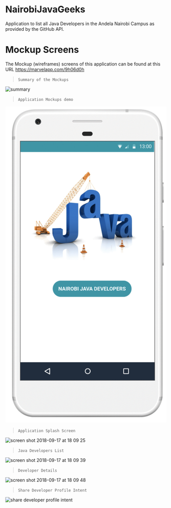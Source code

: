 # NairobiJavaGeeks
Application to list all Java Developers in the Andela Nairobi Campus as provided by the GitHub API.


# Mockup Screens
The Mockup (wireframes) screens of this application can be found at this URL https://marvelapp.com/9h06d0h

> `Summary of the Mockups`

<img width="1101" alt="summary" src="https://user-images.githubusercontent.com/39955231/45686956-1e049b00-bb56-11e8-8d86-f3f8bfcd33e9.png">

> `Application Mockups demo`

![Application Mockups demo](wireframes/nairobijavageeks.gif "Nairobi Java Developers")


> `Application Splash Screen`


<img width="385" alt="screen shot 2018-09-17 at 18 09 25" src="https://user-images.githubusercontent.com/39955231/45632005-facde300-baa4-11e8-83f5-9af37d845c4f.png">

> `Java Developers List`

<img width="382" alt="screen shot 2018-09-17 at 18 09 39" src="https://user-images.githubusercontent.com/39955231/45632007-facde300-baa4-11e8-8220-92e033a113d4.png">

> `Developer Details`

<img width="388" alt="screen shot 2018-09-17 at 18 09 48" src="https://user-images.githubusercontent.com/39955231/45632009-fb667980-baa4-11e8-82b3-b4e1a6ecbe47.png">

> `Share Developer Profile Intent`

<img width="383" alt="share developer profile intent" src="https://user-images.githubusercontent.com/39955231/45686955-1e049b00-bb56-11e8-8b6e-a7d9e3e0ccda.png">
